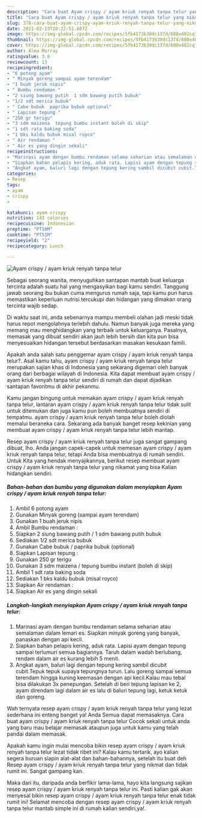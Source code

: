 ```yaml
---
description: "Cara buat Ayam crispy / ayam kriuk renyah tanpa telur yang nikmat Untuk Jualan"
title: "Cara buat Ayam crispy / ayam kriuk renyah tanpa telur yang nikmat Untuk Jualan"
slug: 378-cara-buat-ayam-crispy-ayam-kriuk-renyah-tanpa-telur-yang-nikmat-untuk-jualan
date: 2021-02-23T20:22:51.607Z
image: https://img-global.cpcdn.com/recipes/5fb4173b30dc137d/680x482cq70/ayam-crispy-ayam-kriuk-renyah-tanpa-telur-foto-resep-utama.jpg
thumbnail: https://img-global.cpcdn.com/recipes/5fb4173b30dc137d/680x482cq70/ayam-crispy-ayam-kriuk-renyah-tanpa-telur-foto-resep-utama.jpg
cover: https://img-global.cpcdn.com/recipes/5fb4173b30dc137d/680x482cq70/ayam-crispy-ayam-kriuk-renyah-tanpa-telur-foto-resep-utama.jpg
author: Alma Murray
ratingvalue: 3.8
reviewcount: 13
recipeingredient:
- "6 potong ayam"
- " Minyak goreng sampai ayam terendam"
- "1 buah jeruk nipis"
- " Bumbu rendaman "
- "2 siung bawang putih  1 sdm bawang putih bubuk"
- "1/2 sdt merica bubuk"
- " Cabe bubuk  paprika bubuk optional"
- " Lapisan tepung "
- "250 gr terigu"
- "3 sdm maizena  tepung bumbu instant boleh di skip"
- "1 sdt rata baking soda"
- "1 bks kaldu bubuk misal royco"
- " Air rendaman "
- " Air es yang dingin sekali"
recipeinstructions:
- "Marinasi ayam dengan bumbu rendaman selama seharian atau semalaman dalam lemari es. Siapkan minyak goreng yang banyak, panaskan dengan api kecil."
- "Siapkan bahan pelapis kering, aduk rata. Lapisi ayam dengan tepung sampai terlumuri semua bagiannya. Taruh dalam wadah berlubang, rendam dalam air es kurang lebih 5 menit."
- "Angkat ayam, baluri lagi dengan tepung kering sambil dicubit cubit.Tepuk tepuk supaya tepungnya turun. Lalu goreng sampai semua terendam hingga kuning keemasan dengan api kecil.Kalau mau tebal bisa dilakukan 3x penepungan. Setelah di beri tepung lapisan ke 2, ayam direndam lagi dalam air es lalu di baluri tepung lagi, ketuk ketuk dan goreng."
categories:
- Resep
tags:
- ayam
- crispy
- 

katakunci: ayam crispy  
nutrition: 143 calories
recipecuisine: Indonesian
preptime: "PT10M"
cooktime: "PT51M"
recipeyield: "2"
recipecategory: Lunch

---
```



![Ayam crispy / ayam kriuk renyah tanpa telur](https://img-global.cpcdn.com/recipes/5fb4173b30dc137d/680x482cq70/ayam-crispy-ayam-kriuk-renyah-tanpa-telur-foto-resep-utama.jpg)

Sebagai seorang wanita, menyuguhkan santapan mantab buat keluarga tercinta adalah suatu hal yang mengasyikan bagi kamu sendiri. Tanggung jawab seorang ibu bukan cuma mengurus rumah saja, tapi kamu pun harus memastikan keperluan nutrisi tercukupi dan hidangan yang dimakan orang tercinta wajib sedap.

Di waktu  saat ini, anda sebenarnya mampu membeli olahan jadi meski tidak harus repot mengolahnya terlebih dahulu. Namun banyak juga mereka yang memang mau menghidangkan yang terbaik untuk keluarganya. Pasalnya, memasak yang dibuat sendiri akan jauh lebih bersih dan kita pun bisa menyesuaikan hidangan tersebut berdasarkan masakan kesukaan famili. 



Apakah anda salah satu penggemar ayam crispy / ayam kriuk renyah tanpa telur?. Asal kamu tahu, ayam crispy / ayam kriuk renyah tanpa telur merupakan sajian khas di Indonesia yang sekarang digemari oleh banyak orang dari berbagai wilayah di Indonesia. Kita dapat membuat ayam crispy / ayam kriuk renyah tanpa telur sendiri di rumah dan dapat dijadikan santapan favoritmu di akhir pekanmu.

Kamu jangan bingung untuk memakan ayam crispy / ayam kriuk renyah tanpa telur, lantaran ayam crispy / ayam kriuk renyah tanpa telur tidak sulit untuk ditemukan dan juga kamu pun boleh membuatnya sendiri di tempatmu. ayam crispy / ayam kriuk renyah tanpa telur boleh diolah memalui beraneka cara. Sekarang ada banyak banget resep kekinian yang membuat ayam crispy / ayam kriuk renyah tanpa telur lebih mantap.

Resep ayam crispy / ayam kriuk renyah tanpa telur juga sangat gampang dibuat, lho. Anda jangan capek-capek untuk memesan ayam crispy / ayam kriuk renyah tanpa telur, tetapi Anda bisa membuatnya di rumah sendiri. Untuk Kita yang hendak menyajikannya, berikut resep membuat ayam crispy / ayam kriuk renyah tanpa telur yang nikamat yang bisa Kalian hidangkan sendiri.

<!--inarticleads1-->

##### Bahan-bahan dan bumbu yang digunakan dalam menyiapkan Ayam crispy / ayam kriuk renyah tanpa telur:

1. Ambil 6 potong ayam
1. Gunakan  Minyak goreng (sampai ayam terendam)
1. Gunakan 1 buah jeruk nipis
1. Ambil  Bumbu rendaman :
1. Siapkan 2 siung bawang putih / 1 sdm bawang putih bubuk
1. Sediakan 1/2 sdt merica bubuk
1. Gunakan  Cabe bubuk / paprika bubuk (optional)
1. Siapkan  Lapisan tepung :
1. Gunakan 250 gr terigu
1. Gunakan 3 sdm maizena / tepung bumbu instant (boleh di skip)
1. Ambil 1 sdt rata baking soda
1. Sediakan 1 bks kaldu bubuk (misal royco)
1. Siapkan  Air rendaman :
1. Siapkan  Air es yang dingin sekali




<!--inarticleads2-->

##### Langkah-langkah menyiapkan Ayam crispy / ayam kriuk renyah tanpa telur:

1. Marinasi ayam dengan bumbu rendaman selama seharian atau semalaman dalam lemari es. Siapkan minyak goreng yang banyak, panaskan dengan api kecil.
1. Siapkan bahan pelapis kering, aduk rata. Lapisi ayam dengan tepung sampai terlumuri semua bagiannya. Taruh dalam wadah berlubang, rendam dalam air es kurang lebih 5 menit.
1. Angkat ayam, baluri lagi dengan tepung kering sambil dicubit cubit.Tepuk tepuk supaya tepungnya turun. Lalu goreng sampai semua terendam hingga kuning keemasan dengan api kecil.Kalau mau tebal bisa dilakukan 3x penepungan. Setelah di beri tepung lapisan ke 2, ayam direndam lagi dalam air es lalu di baluri tepung lagi, ketuk ketuk dan goreng.




Wah ternyata resep ayam crispy / ayam kriuk renyah tanpa telur yang lezat sederhana ini enteng banget ya! Anda Semua dapat memasaknya. Cara buat ayam crispy / ayam kriuk renyah tanpa telur Cocok sekali untuk anda yang baru mau belajar memasak ataupun juga untuk kamu yang telah pandai dalam memasak.

Apakah kamu ingin mulai mencoba bikin resep ayam crispy / ayam kriuk renyah tanpa telur lezat tidak ribet ini? Kalau kamu tertarik, ayo kalian segera buruan siapin alat-alat dan bahan-bahannya, setelah itu buat deh Resep ayam crispy / ayam kriuk renyah tanpa telur yang nikmat dan tidak rumit ini. Sangat gampang kan. 

Maka dari itu, daripada anda berfikir lama-lama, hayo kita langsung sajikan resep ayam crispy / ayam kriuk renyah tanpa telur ini. Pasti kalian gak akan menyesal bikin resep ayam crispy / ayam kriuk renyah tanpa telur enak tidak rumit ini! Selamat mencoba dengan resep ayam crispy / ayam kriuk renyah tanpa telur mantab simple ini di rumah kalian sendiri,ya!.


